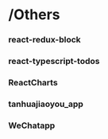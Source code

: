 # /Others

### react-redux-block

### react-typescript-todos

### ReactCharts

### tanhuajiaoyou_app

### WeChatapp

